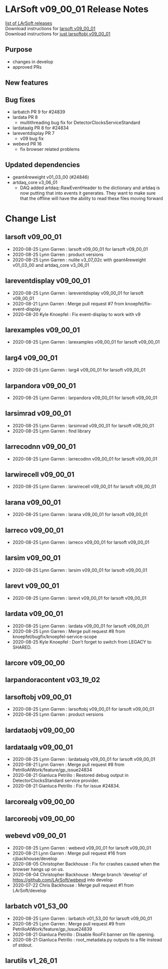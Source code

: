 # LArSoft v09_00_01 Release Notes



[list of LArSoft releases](LArSoft_release_list)  
Download instructions for [larsoft v09_00_01](https://scisoft.fnal.gov/scisoft/bundles/larsoft/v09_00_01/larsoft-v09_00_01.html)  
Download instructions for [just larsoftobj v09_00_01](https://scisoft.fnal.gov/scisoft/bundles/larsoftobj/v09_00_01/larsoftobj-v09_00_01.html)

## Purpose

-   changes in develop
-   approved PRs

## New features

## Bug fixes

-   larbatch PR 9 for \#24839
-   lardata PR 8
    -   multithreading bug fix for DetectorClocksServiceStandard
-   lardataalg PR 8 for \#24834
-   lareventdisplay PR 7
    -   v09 bug fix
-   webevd PR 16
    -   fix browser related problems

## Updated dependencies

-   geant4reweight v01_03_00 (#24846)
-   artdaq_core v3_06_01
    -   DAQ added artdaq::RawEventHeader to the dictionary and artdaq is now putting that into events it generates. They want to make sure that the offline will have the ability to read these files moving forward

# Change List

## larsoft v09_00_01

-   2020-08-25 Lynn Garren : larsoft v09_00_01 for larsoft v09_00_01
-   2020-08-25 Lynn Garren : product versions
-   2020-08-25 Lynn Garren : nulite v3_07_02c with geant4reweight v01_03_00 and artdaq_core v3_06_01

## lareventdisplay v09_00_01

-   2020-08-25 Lynn Garren : lareventdisplay v09_00_01 for larsoft v09_00_01
-   2020-08-21 Lynn Garren : Merge pull request \#7 from knoepfel/fix-event-display
-   2020-08-20 Kyle Knoepfel : Fix event-display to work with v9

## larexamples v09_00_01

-   2020-08-25 Lynn Garren : larexamples v09_00_01 for larsoft v09_00_01

## larg4 v09_00_01

-   2020-08-25 Lynn Garren : larg4 v09_00_01 for larsoft v09_00_01

## larpandora v09_00_01

-   2020-08-25 Lynn Garren : larpandora v09_00_01 for larsoft v09_00_01

## larsimrad v09_00_01

-   2020-08-25 Lynn Garren : larsimrad v09_00_01 for larsoft v09_00_01
-   2020-08-25 Lynn Garren : find library

## larrecodnn v09_00_01

-   2020-08-25 Lynn Garren : larrecodnn v09_00_01 for larsoft v09_00_01

## larwirecell v09_00_01

-   2020-08-25 Lynn Garren : larwirecell v09_00_01 for larsoft v09_00_01

## larana v09_00_01

-   2020-08-25 Lynn Garren : larana v09_00_01 for larsoft v09_00_01

## larreco v09_00_01

-   2020-08-25 Lynn Garren : larreco v09_00_01 for larsoft v09_00_01

## larsim v09_00_01

-   2020-08-25 Lynn Garren : larsim v09_00_01 for larsoft v09_00_01

## larevt v09_00_01

-   2020-08-25 Lynn Garren : larevt v09_00_01 for larsoft v09_00_01

## lardata v09_00_01

-   2020-08-25 Lynn Garren : lardata v09_00_01 for larsoft v09_00_01
-   2020-08-25 Lynn Garren : Merge pull request \#8 from knoepfel/bugfix/knoepfel-service-scope
-   2020-08-25 Kyle Knoepfel : Don't forget to switch from LEGACY to SHARED.

## larcore v09_00_00

## larpandoracontent v03_19_02

## larsoftobj v09_00_01

-   2020-08-25 Lynn Garren : larsoftobj v09_00_01 for larsoft v09_00_01
-   2020-08-25 Lynn Garren : product versions

## lardataobj v09_00_00

## lardataalg v09_00_01

-   2020-08-25 Lynn Garren : lardataalg v09_00_01 for larsoft v09_00_01
-   2020-08-21 Lynn Garren : Merge pull request \#8 from PetrilloAtWork/feature/gp_issue24834
-   2020-08-21 Gianluca Petrillo : Restored debug output in DetectorClocksStandard service provider.
-   2020-08-21 Gianluca Petrillo : Fix for issue \#24834.

## larcorealg v09_00_00

## larcoreobj v09_00_00

## webevd v09_00_01

-   2020-08-25 Lynn Garren : webevd v09_00_01 for larsoft v09_00_01
-   2020-08-21 Lynn Garren : Merge pull request \#16 from cjbackhouse/develop
-   2020-08-05 Christopher Backhouse : Fix for crashes caused when the browser hangs up on us.
-   2020-08-04 Christopher Backhouse : Merge branch 'develop' of https://github.com/LArSoft/webevd into develop
-   2020-07-22 Chris Backhouse : Merge pull request \#1 from LArSoft/develop

## larbatch v01_53_00

-   2020-08-25 Lynn Garren : larbatch v01_53_00 for larsoft v09_00_01
-   2020-08-25 Lynn Garren : Merge pull request \#9 from PetrilloAtWork/feature/gp_Issue24839
-   2020-08-21 Gianluca Petrillo : Disable RooFit banner on file opening.
-   2020-08-21 Gianluca Petrillo : root_metadata.py outputs to a file instead of stdout.

## larutils v1_26_01

